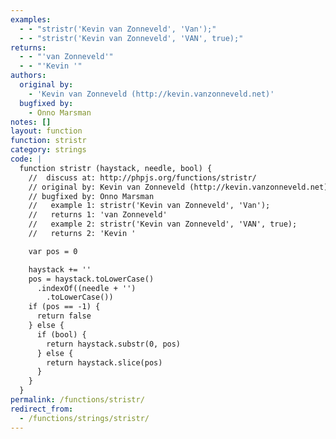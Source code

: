```yaml
---
examples:
  - - "stristr('Kevin van Zonneveld', 'Van');"
  - - "stristr('Kevin van Zonneveld', 'VAN', true);"
returns:
  - - "'van Zonneveld'"
  - - "'Kevin '"
authors:
  original by:
    - 'Kevin van Zonneveld (http://kevin.vanzonneveld.net)'
  bugfixed by:
    - Onno Marsman
notes: []
layout: function
function: stristr
category: strings
code: |
  function stristr (haystack, needle, bool) {
    //  discuss at: http://phpjs.org/functions/stristr/
    // original by: Kevin van Zonneveld (http://kevin.vanzonneveld.net)
    // bugfixed by: Onno Marsman
    //   example 1: stristr('Kevin van Zonneveld', 'Van');
    //   returns 1: 'van Zonneveld'
    //   example 2: stristr('Kevin van Zonneveld', 'VAN', true);
    //   returns 2: 'Kevin '

    var pos = 0

    haystack += ''
    pos = haystack.toLowerCase()
      .indexOf((needle + '')
        .toLowerCase())
    if (pos == -1) {
      return false
    } else {
      if (bool) {
        return haystack.substr(0, pos)
      } else {
        return haystack.slice(pos)
      }
    }
  }
permalink: /functions/stristr/
redirect_from:
  - /functions/strings/stristr/
---
```


<!-- WARNING! This file is auto generated by `npm run web:inject`, do not edit by hand -->
